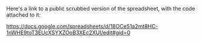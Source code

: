 Here's a link to a public scrubbed version of the spreadsheet, with the code attached to it:

https://docs.google.com/spreadsheets/d/18OCe51a2mt8HC-1nWHE9toT3EUcXSYXZOoB3XEc2XUI/edit#gid=0
